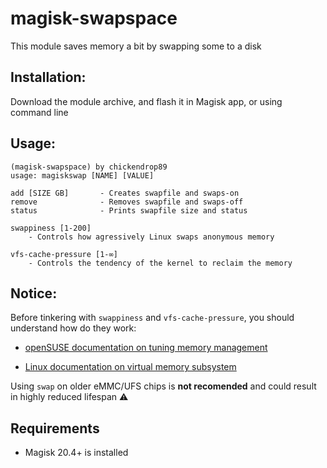# magisk-swapspace

This module saves memory a bit by swapping some to a disk

## Installation:
Download the module archive, and flash it in Magisk app, or using command line

## Usage:
```
(magisk-swapspace) by chickendrop89                        
usage: magiskswap [NAME] [VALUE]                           
                                                
add [SIZE GB]       - Creates swapfile and swaps-on        
remove              - Removes swapfile and swaps-off       
status              - Prints swapfile size and status      
                                                
swappiness [1-200]                                         
    - Controls how agressively Linux swaps anonymous memory
                                                
vfs-cache-pressure [1-∞]                                   
    - Controls the tendency of the kernel to reclaim the memory
```

## Notice:
Before tinkering with `swappiness` and `vfs-cache-pressure`, you should understand how do they work:

- [openSUSE documentation on tuning memory management](https://doc.opensuse.org/documentation/leap/archive/15.1/tuning/html/book.sle.tuning/cha-tuning-memory.html#cha-tuning-memory-vm-reclaim)

- [Linux documentation on virtual memory subsystem](https://docs.kernel.org/admin-guide/sysctl/vm.html)

Using `swap` on older eMMC/UFS chips is **not recomended** and could result in highly reduced lifespan ⚠️

## Requirements
- Magisk 20.4+ is installed
